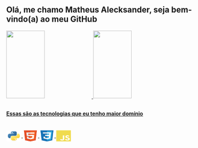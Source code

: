 ## Olá, me chamo Matheus Alecksander, seja bem-vindo(a) ao meu GitHub

<div>
  <a href="https://github.com/projetos-matheusalecksander">
  <img height="180em" width="45%" src="https://github-readme-stats.vercel.app/api?username=projetos-matheusalecksander&show_icons=true&theme=radical&include_all_commits=true&count_private=true"/>
  <img height="180em" width="45%" src="https://github-readme-stats.vercel.app/api/top-langs/?username=projetos-matheusalecksander&layout=compact&langs_count=7&theme=radical"/>
</div>
  
 ##
  
 #### Essas são as tecnologias que eu tenho maior domínio
  
<div style="display: inline_block"><br>
  <img align="center" alt="Math-Python" height="30" width="40" src="https://raw.githubusercontent.com/devicons/devicon/master/icons/python/python-original.svg">
  <img align="center" alt="Math-HTML" height="30" width="40" src="https://raw.githubusercontent.com/devicons/devicon/master/icons/html5/html5-original.svg">
  <img align="center" alt="Math-CSS" height="30" width="40" src="https://raw.githubusercontent.com/devicons/devicon/master/icons/css3/css3-original.svg">
  <img align="center" alt="Math-Js" height="30" width="40" src="https://raw.githubusercontent.com/devicons/devicon/master/icons/javascript/javascript-plain.svg">
</div>
